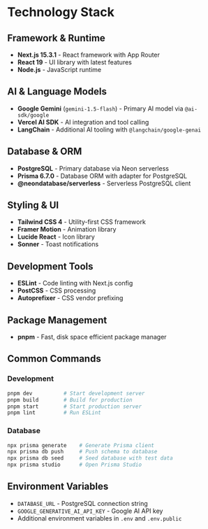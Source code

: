 # Technology Stack

## Framework & Runtime
- **Next.js 15.3.1** - React framework with App Router
- **React 19** - UI library with latest features
- **Node.js** - JavaScript runtime

## AI & Language Models
- **Google Gemini** (`gemini-1.5-flash`) - Primary AI model via `@ai-sdk/google`
- **Vercel AI SDK** - AI integration and tool calling
- **LangChain** - Additional AI tooling with `@langchain/google-genai`

## Database & ORM
- **PostgreSQL** - Primary database via Neon serverless
- **Prisma 6.7.0** - Database ORM with adapter for PostgreSQL
- **@neondatabase/serverless** - Serverless PostgreSQL client

## Styling & UI
- **Tailwind CSS 4** - Utility-first CSS framework
- **Framer Motion** - Animation library
- **Lucide React** - Icon library
- **Sonner** - Toast notifications

## Development Tools
- **ESLint** - Code linting with Next.js config
- **PostCSS** - CSS processing
- **Autoprefixer** - CSS vendor prefixing

## Package Management
- **pnpm** - Fast, disk space efficient package manager

## Common Commands

### Development
```bash
pnpm dev          # Start development server
pnpm build        # Build for production
pnpm start        # Start production server
pnpm lint         # Run ESLint
```

### Database
```bash
npx prisma generate    # Generate Prisma client
npx prisma db push     # Push schema to database
npx prisma db seed     # Seed database with test data
npx prisma studio      # Open Prisma Studio
```

## Environment Variables
- `DATABASE_URL` - PostgreSQL connection string
- `GOOGLE_GENERATIVE_AI_API_KEY` - Google AI API key
- Additional environment variables in `.env` and `.env.public`